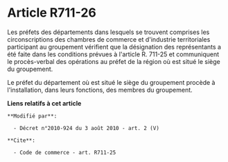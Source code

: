 # Article R711-26

Les préfets des départements dans lesquels se trouvent comprises les circonscriptions des chambres de commerce et d'industrie
territoriales participant au groupement vérifient que la désignation des représentants a été faite dans les conditions
prévues à l'article R. 711-25 et communiquent le procès-verbal des opérations au préfet de la région où est situé le siège du
groupement. 

Le préfet du département où est situé le siège du groupement procède à l'installation, dans leurs fonctions, des membres du
groupement.

**Liens relatifs à cet article**

	**Modifié par**:

	  - Décret n°2010-924 du 3 août 2010 - art. 2 (V)

	**Cite**:

	  - Code de commerce - art. R711-25
